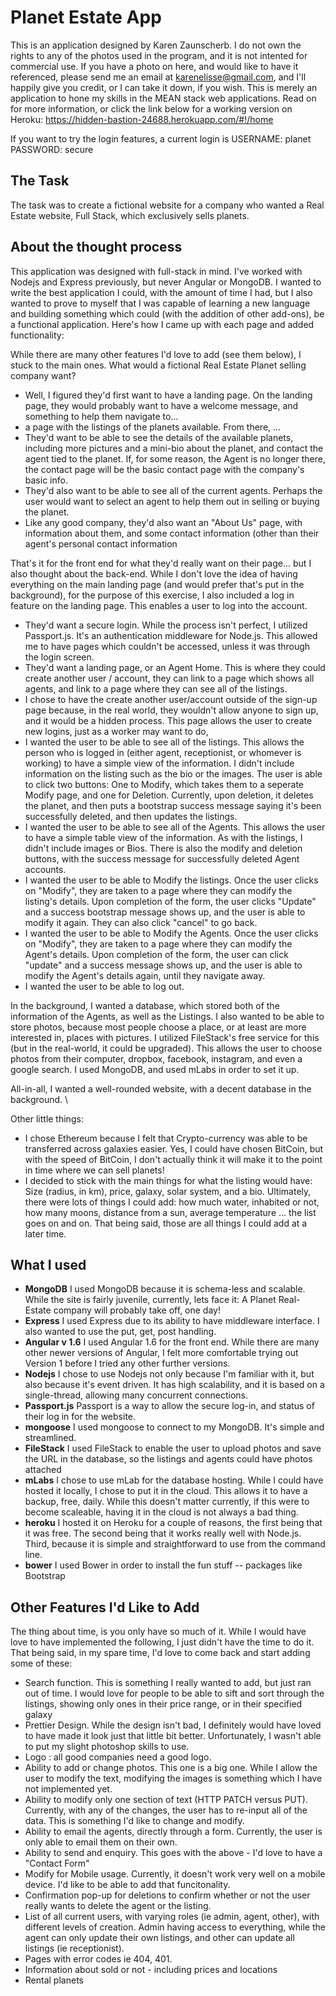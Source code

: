 # Planet Estate App
This is an application designed by Karen Zaunscherb. I do not own the rights to any of the photos used in the program, and it is not intented for commercial use. If you have a photo on here, and would like to have it referenced, please send me an email at karenelisse@gmail.com, and I'll happily give you credit, or I can take it down, if you wish. This is merely an application to hone my skills in the MEAN stack web applications. Read on for more information, or click the link below for a working version on Heroku:
https://hidden-bastion-24688.herokuapp.com/#!/home

If you want to try the login features, a current login is USERNAME: planet PASSWORD: secure

## The Task
The task was to create a fictional website for a company who wanted a Real Estate website, Full Stack, which exclusively sells planets. 

## About the thought process
This application was designed with full-stack in mind. I've worked with Nodejs and Express previously, but never Angular or MongoDB. I wanted to write the best application I could, with the amount of time I had, but I also wanted to prove to myself that I was capable of learning a new language and building something which could (with the addition of other add-ons), be a functional application. 
Here's how I came up with each page and added functionality: 

While there are many other features I'd love to add (see them below), I stuck to the main ones. What would a fictional Real Estate Planet selling company want? 
* Well, I figured they'd first want to have a landing page. On the landing page, they would probably want to have a welcome message, and something to help them navigate to...
* a page with the listings of the planets available. From there, ...
* They'd want to be able to see the details of the available planets, including more pictures and a mini-bio about the planet, and contact the agent tied to the planet. If, for some reason, the Agent is no longer there, the contact page will be the basic contact page with the company's basic info. 
* They'd also want to be able to see all of the current agents. Perhaps the user would want to select an agent to help them out in selling or buying the planet.
* Like any good company, they'd also want an "About Us" page, with information about them, and some contact information (other than their agent's personal contact information

That's it for the front end for what they'd really want on their page... but I also thought about the back-end. 
While I don't love the idea of having everything on the main landing page (and would prefer that's put in the background), for the purpose of this exercise, I also included a log in feature on the landing page. This enables a user to log into the account. 

* They'd want a secure login. While the process isn't perfect, I utilized Passport.js. It's an authentication middleware for Node.js. This allowed me to have pages which couldn't be accessed, unless it was through the login screen. 
* They'd want a landing page, or an Agent Home. This is where they could create another user / account, they can link to a page which shows all agents, and link to a page where they can see all of the listings. 
* I chose to have the create another user/account outside of the sign-up page because, in the real world, they wouldn't allow anyone to sign up, and it would be a hidden process. This page allows the user to create new logins, just as a worker may want to do,
* I wanted the user to be able to see all of the listings. This allows the person who is logged in (either agent, receptionist, or whomever is working) to have a simple view of the information. I didn't include information on the listing such as the bio or the images. The user is able to click two buttons: One to Modify, which takes them to a seperate Modify page, and one for Deletion. Currently, upon deletion, it deletes the planet, and then puts a bootstrap success message saying it's been successfully deleted, and then updates the listings.
* I wanted the user to be able to see all of the Agents. This allows the user to have a simple table view of the information. As with the listings, I didn't include images or Bios. There is also the modify and deletion buttons, with the success message for successfully deleted Agent accounts. 
* I wanted the user to be able to Modify the listings. Once the user clicks on "Modify", they are taken to a page where they can modify the listing's details. Upon completion of the form, the user clicks "Update" and a success bootstrap message shows up, and the user is able to modify it again. They can also click "cancel" to go back. 
* I wanted the user to be able to Modify the Agents. Once the user clicks on "Modify", they are taken to a page where they can modify the Agent's details. Upon completion of the form, the user can click "update" and a success message shows up, and the user is able to modify the Agent's details again, until they navigate away. 
* I wanted the user to be able to log out. 

In the background, I wanted a database, which stored both of the information of the Agents, as well as the Listings. I also wanted to be able to store photos, because most people choose a place, or at least are more interested in, places with pictures. I utilized FileStack's free service for this (but in the real-world, it could be upgraded). This allows the user to choose photos from their computer, dropbox, facebook, instagram, and even a google search. 
I used MongoDB, and used mLabs in order to set it up. 

All-in-all, I wanted a well-rounded website, with a decent database in the background. \

Other little things: 
* I chose Ethereum because I felt that Crypto-currency was able to be transferred across galaxies easier. Yes, I could have chosen BitCoin, but with the speed of BitCoin, I don't actually think it will make it to the point in time where we can sell planets! 
* I decided to stick with the main things for what the listing would have: Size (radius, in km), price, galaxy, solar system, and a bio. Ultimately, there were lots of things I could add: how much water, inhabited or not, how many moons, distance from a sun, average temperature ... the list goes on and on. That being said, those are all things I could add at a later time. 

## What I used
* __MongoDB__ I used MongoDB because it is schema-less and scalable. While the site is fairly juvenile, currently, lets face it: A Planet Real-Estate company will probably take off, one day! 
* __Express__ I used Express due to its ability to have middleware interface. I also wanted to use the put, get, post handling. 
* __Angular v 1.6__ I used Angular 1.6 for the front end. While there are many other newer versions of Angular, I felt more comfortable trying out Version 1 before I tried any other further versions. 
* __Nodejs__ I chose to use Nodejs not only because I'm familiar with it, but also because it's event driven. It has high scalability, and it is based on a single-thread, allowing many concurrent connections. 
* __Passport.js__ Passport is a way to allow the secure log-in, and status of their log in for the website. 
* __mongoose__ I used mongoose to connect to my MongoDB. It's simple and streamlined. 
* __FileStack__ I used FileStack to enable the user to upload photos and save the URL in the database, so the listings and agents could have photos attached
* __mLabs__ I chose to use mLab for the database hosting. While I could have hosted it locally, I chose to put it in the cloud. This allows it to have a backup, free, daily. While this doesn't matter currently, if this were to become scaleable, having it in the cloud is not always a bad thing. 
* __heroku__ I hosted it on Heroku for a couple of reasons, the first being that it was free. The second being that it works really well with Node.js. Third, because it is simple and straightforward to use from the command line. 
* __bower__ I used Bower in order to install the fun stuff -- packages like Bootstrap

## Other Features I'd Like to Add
The thing about time, is you only have so much of it. While I would have love to have implemented the following, I just didn't have the time to do it. That being said, in my spare time, I'd love to come back and start adding some of these: 
* Search function. This is something I really wanted to add, but just ran out of time. I would love for people to be able to sift and sort through the listings, showing only ones in their price range, or in their specified galaxy
* Prettier Design. While the design isn't bad, I definitely would have loved to have made it look just that little bit better. Unfortunately, I wasn't able to put my slight photoshop skills to use. 
* Logo : all good companies need a good logo. 
* Ability to add or change photos. This one is a big one. While I allow the user to modify the text, modifying the images is something which I have not implemented yet. 
* Ability to modify only one section of text (HTTP PATCH versus PUT). Currently, with any of the changes, the user has to re-input all of the data. This is something I'd like to change and modify. 
* Ability to email the agents, directly through a form. Currently, the user is only able to email them on their own. 
* Ability to send and enquiry. This goes with the above - I'd love to have a "Contact Form"
* Modify for Mobile usage. Currently, it doesn't work very well on a mobile device. I'd like to be able to add that funcitonality. 
* Confirmation pop-up for deletions to confirm whether or not the user really wants to delete the agent or the listing. 
* List of all current users, with varying roles (ie admin, agent, other), with different levels of creation. Admin having access to everything, while the agent can only update their own listings, and other can update all listings (ie receptionist). 
* Pages with error codes ie 404, 401. 
* Information about sold or not - including prices and locations
* Rental planets
